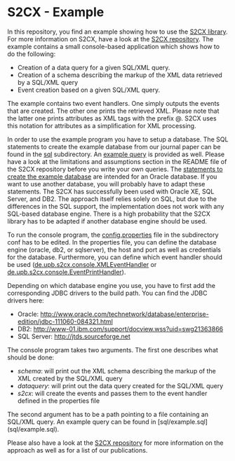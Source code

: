 # S2CX - Example
In this repository, you find an example showing how to use the [S2CX library]( https://github.com/dwolters/s2cx). For more information on S2CX, have a look at the [S2CX repository]( https://github.com/dwolters/s2cx). The example contains a small console-based application which shows how to do the following:
-	Creation of a data query for a given SQL/XML query.
-	Creation of a schema describing the markup of the XML data retrieved by a SQL/XML query
-	Event creation based on a given SQL/XML query.

The example contains two event handlers. One simply outputs the events that are created. The other one prints the retrieved XML. Please note that the latter one prints attributes as XML tags with the prefix @. S2CX uses this notation for attributes as a simplification for XML processing. 

In order to use the example program you have to setup a database. The SQL statements to create the example database from our journal paper can be found in the [sql](sql/) subdirectory. An [example query](sql/example.sql) is provided as well. Please have a look at the limitations and assumptions section in the README file of the S2CX repository before you write your own queries. The [statements to create the example database](sql/database.ddl) are intended for an Oracle database. If you want to use another database, you will probably have to adapt these statements. The S2CX has successfully been used with Oracle XE, SQL Server, and DB2. The approach itself relies solely on SQL, but due to the differences in the SQL support, the implementation does not work with any SQL-based database engine. There is a high probability that the S2CX library has to be adapted if another database engine should be used. 

To run the console program, the [config.properties](conf/config.properties) file in the subdirectory conf has to be edited. In the properties file, you can define the database engine (oracle, db2, or sqlserver), the host and port as well as credentials for the database. Furthermore, you can define which event handler should be used ([de.upb.s2cx.console.XMLEventHandler](src/de/upb/s2cx/XMLEventHandler.java) or [de.upb.s2cx.console.EventPrintHandler](src/de/upb/s2cx/EventPrintHandler.java)).

Depending on which database engine you use, you have to first add the corresponding JDBC drivers to the build path. You can find the JDBC drivers here: 

* Oracle: http://www.oracle.com/technetwork/database/enterprise-edition/jdbc-111060-084321.html
* DB2: http://www-01.ibm.com/support/docview.wss?uid=swg21363866
* SQL Server: http://jtds.sourceforge.net

The console program takes two arguments. The first one describes what should be done:
* _schema_: will print out the XML schema describing the markup of the XML created by the SQL/XML query
* _dataquery_: will print out the data query created for the SQL/XML query
* _s2cx_: will create the events and passes them to the event handler defined in the properties file

The second argument has to be a path pointing to a file containing an SQL/XML query. An example query can be found in [sql/example.sql] (sql/example.sql).

Please also have a look at the [S2CX repository](https://github.com/dwolters/s2cx) for more information on the approach as well as for a list of our publications.


